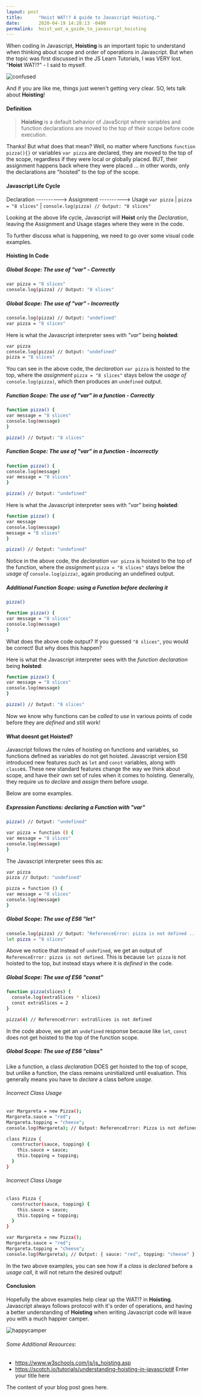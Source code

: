 ```yaml
---
layout: post
title:      "Hoist WAT!? A guide to Javascript Hoisting."
date:       2020-04-19 14:28:13 -0400
permalink:  hoist_wat_a_guide_to_javascript_hoisting
---
```




When coding in Javascript, **Hoisting** is an important topic to understand when thinking about scope and order of operations in Javascript. But when the topic was first discussed in the JS Learn Tutorials, I was VERY lost. 
"**Hoist** WAT!?" - I said to myself.

![confused](https://media.giphy.com/media/5t9wJjyHAOxvnxcPNk/giphy.gif)

And if you are like me, things just weren't getting very clear.
SO, lets talk about **Hoisting**!

#### Definition

> **Hoisting** is a default behavior of JavaScript where variables and function declarations are moved to the top of their scope before code execution.

Thanks! But what does that mean?
Well, no matter where functions ``` function pizza(){} ``` or variables ``` var pizza ``` are declared, they are moved to the top of the scope, regardless if they were local or globally placed. BUT, their assignment happens back where they were placed ... in other words, only the declarations are "hoisted" to the top of the scope.

#### Javascript Life Cycle
Declaration ----------> Assignment ----------> Usage
``` var pizza ``` | ``` pizza = "8 slices" ``` | ``` console.log(pizza) // Output: "8 slices" ```

Looking at the above life cycle, Javascript will **Hoist** only the *Declaration*, leaving the Assignment and Usage stages where they were in the code.

To further discuss what is happening, we need to go over some visual code examples.
#### Hoisting In Code

##### Global Scope: The use of *"var"* - Correctly
```sh
var pizza = "8 slices"
console.log(pizza) // Output: "8 slices"
```

##### Global Scope: The use of *"var"* - Incorrectly
```sh
console.log(pizza) // Output: "undefined"
var pizza = "8 slices"
```
Here is what the Javascript interpreter sees with *"var"* being **hoisted**:
```sh
var pizza
console.log(pizza) // Output: "undefined"
pizza = "8 slices"
```
You can see in the above code, the *declaration* ``` var pizza ``` is hoisted to the top, where the *assignment* ``` pizza = "8 slices" ``` stays below the *usage of* ```console.log(pizza)```, which then produces an ```undefined``` output.

##### Function Scope: The use of *"var"* in a function - Correctly
```sh
function pizza() {
var message = "8 slices"
console.log(message)
}

pizza() // Output: "8 slices"
```

##### Function Scope: The use of *"var"* in a function - Incorrectly
```sh
function pizza() {
console.log(message)
var message = "8 slices"
}

pizza() // Output: "undefined"
```
Here is what the Javascript interpreter sees with *"var"* being **hoisted**:
```sh
function pizza() {
var message
console.log(message)
message = "8 slices"
}

pizza() // Output: "undefined"
```
Notice in the above code, the *declaration* ``` var pizza ``` is hoisted to the top of the function, where the *assignment* ``` pizza = "8 slices" ``` stays below the *usage of* ```console.log(pizza)```, again producing an undefined output.

##### Additional Function Scope: *using* a Function before *declaring* it
```sh
pizza()

function pizza() {
var message = "8 slices"
console.log(message)
}
```
What does the above code output? If you guessed ```"8 slices"```, you would be correct!
But why does this happen?

Here is what the Javascript interpreter sees with the *function declaration*  being **hoisted**:
```sh
function pizza() {
var message = "8 slices"
console.log(message)
}

pizza() // Output: "8 slices"
```

Now we know why functions can be *called to use* in various points of code before they are *defined* and still work!

#### What doesnt get Hoisted?
Javascript follows the rules of hoisting on functions and variables, so functions defined as variables do not get hoisted.
Javascript version ES6 introduced new features such as ```let``` and ```const``` variables, along with ```class```es. These new standard features change the way we think about scope, and have their own set of rules when it comes to hoisting. Generally, they require us to *declare* and *assign* them before *usage*.

Below are some examples.

##### Expression Functions: *declaring* a Function with *"var"*
```sh
pizza() // Output: "undefined"

var pizza = function () {
var message = "8 slices"
console.log(message)
}
```

The Javascript interpreter sees this as:
```sh
var pizza
pizza // Output: "undefined"

pizza = function () {
var message = "8 slices"
console.log(message)
}
```

##### Global Scope: The use of ES6 *"let"*
```sh
console.log(pizza) // Output: "ReferenceError: pizza is not defined ..."
let pizza = "8 slices"
```
Above we notice that instead of ```undefined```, we get an output of ```ReferenceError: pizza is not defined```. This is because ```let pizza``` is not hoisted to the top, but instead stays where it is *defined* in the code.

##### Global Scope: The use of ES6 *"const"*
```sh
function pizza(slices) {
  console.log(extraSlices * slices)
  const extraSlices = 2
}

pizza(4) // ReferenceError: extraSlices is not defined
```
In the code above, we get an ```undefined``` response because like ```let```, ```const``` does not get hoisted to the top of the function scope.

##### Global Scope: The use of ES6 *"class"*
Like a function, a class *declaration* DOES get hoisted to the top of scope, but unlike a function, the class remains uninitialized until evaluation. This generally means you have to *declare* a class before *usage*.

###### Incorrect *Class* Usage
```sh
var Margareta = new Pizza();
Margareta.sauce = "red";
Margareta.topping = "cheese";
console.log(Margareta); // Output: ReferenceError: Pizza is not defined

class Pizza {
  constructor(sauce, topping) {
    this.sauce = sauce;
    this.topping = topping;
  }
}
```

###### Incorrect *Class* Usage
```sh
class Pizza {
  constructor(sauce, topping) {
    this.sauce = sauce;
    this.topping = topping;
  }
}

var Margareta = new Pizza();
Margareta.sauce = "red";
Margareta.topping = "cheese";
console.log(Margareta); // Output: { sauce: "red", topping: "cheese" }
```
In the two above examples, you can see how if a *class* is *declared* before a *usage call*, it will not return the desired output!


#### Conclusion 
Hopefully the above examples help clear up the WAT!? in **Hoisting**. Javascript always follows protocol with it's order of operations, and having a better understanding of **Hoisting** when writing Javascript code will leave you with a much happier camper.

![happycamper](https://media.giphy.com/media/xTEvYwzGarSU4J4FiM/giphy.gif)

###### Some Additional Resources:
  - https://www.w3schools.com/js/js_hoisting.asp
  - https://scotch.io/tutorials/understanding-hoisting-in-javascript# Enter your title here

The content of your blog post goes here.
